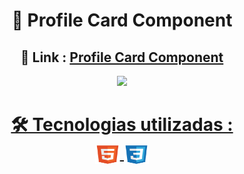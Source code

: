 <div align="center">
<h1> 🔰 Profile Card Component </h1>
<h2> 📎 Link : <a href="https://cocky-bhaskara-1e7999.netlify.app">Profile Card Component </h2>

<img src="https://user-images.githubusercontent.com/71889483/139088169-41bc1dc0-6b8d-4106-ad8b-13fc5ca2d13b.png">

 <h1> 🛠 Tecnologias utilizadas : <br>
   <img align="center" alt="Hashimoto-HTML" height="30" width="40" src="https://raw.githubusercontent.com/devicons/devicon/master/icons/html5/html5-original.svg">
   <img align="center" alt="Hashimoto-CSS" height="30" width="40" src="https://raw.githubusercontent.com/devicons/devicon/master/icons/css3/css3-original.svg">
</div>
